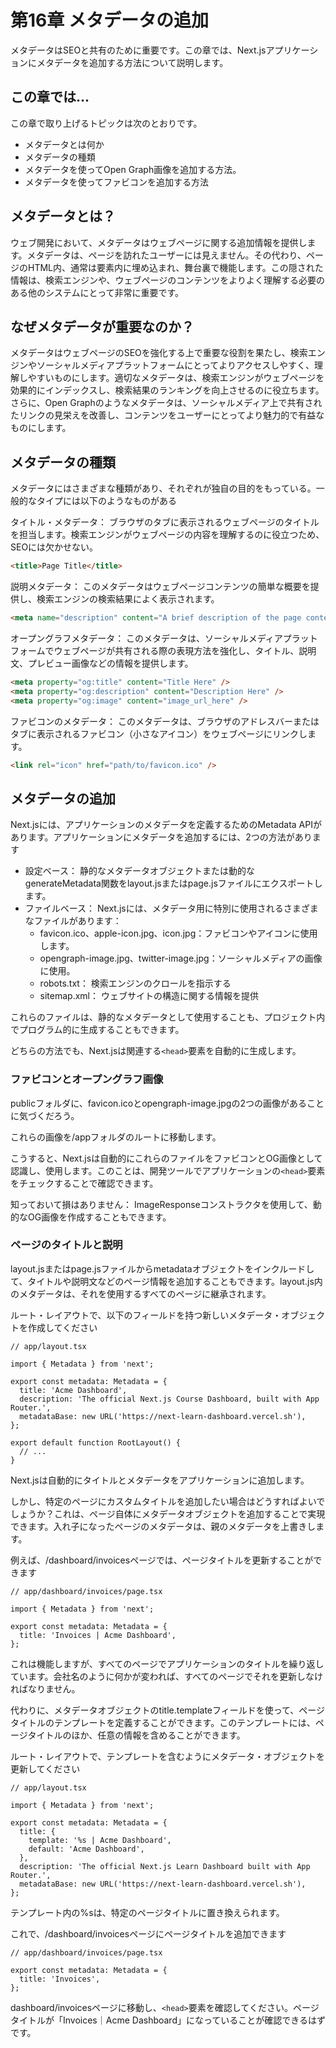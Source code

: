 # 第16章 メタデータの追加
メタデータはSEOと共有のために重要です。この章では、Next.jsアプリケーションにメタデータを追加する方法について説明します。

## この章では...

この章で取り上げるトピックは次のとおりです。

* メタデータとは何か
* メタデータの種類
* メタデータを使ってOpen Graph画像を追加する方法。
* メタデータを使ってファビコンを追加する方法

## メタデータとは？
ウェブ開発において、メタデータはウェブページに関する追加情報を提供します。メタデータは、ページを訪れたユーザーには見えません。その代わり、ページのHTML内、通常は<head>要素内に埋め込まれ、舞台裏で機能します。この隠された情報は、検索エンジンや、ウェブページのコンテンツをよりよく理解する必要のある他のシステムにとって非常に重要です。

## なぜメタデータが重要なのか？
メタデータはウェブページのSEOを強化する上で重要な役割を果たし、検索エンジンやソーシャルメディアプラットフォームにとってよりアクセスしやすく、理解しやすいものにします。適切なメタデータは、検索エンジンがウェブページを効果的にインデックスし、検索結果のランキングを向上させるのに役立ちます。さらに、Open Graphのようなメタデータは、ソーシャルメディア上で共有されたリンクの見栄えを改善し、コンテンツをユーザーにとってより魅力的で有益なものにします。

## メタデータの種類
メタデータにはさまざまな種類があり、それぞれが独自の目的をもっている。一般的なタイプには以下のようなものがある

タイトル・メタデータ： ブラウザのタブに表示されるウェブページのタイトルを担当します。検索エンジンがウェブページの内容を理解するのに役立つため、SEOには欠かせない。

```html
<title>Page Title</title>
```

説明メタデータ： このメタデータはウェブページコンテンツの簡単な概要を提供し、検索エンジンの検索結果によく表示されます。

```html
<meta name="description" content="A brief description of the page content." />
```

オープングラフメタデータ： このメタデータは、ソーシャルメディアプラットフォームでウェブページが共有される際の表現方法を強化し、タイトル、説明文、プレビュー画像などの情報を提供します。

```html
<meta property="og:title" content="Title Here" />
<meta property="og:description" content="Description Here" />
<meta property="og:image" content="image_url_here" />
```

ファビコンのメタデータ： このメタデータは、ブラウザのアドレスバーまたはタブに表示されるファビコン（小さなアイコン）をウェブページにリンクします。

```html
<link rel="icon" href="path/to/favicon.ico" />
```

## メタデータの追加
Next.jsには、アプリケーションのメタデータを定義するためのMetadata APIがあります。アプリケーションにメタデータを追加するには、2つの方法があります

* 設定ベース： 静的なメタデータオブジェクトまたは動的なgenerateMetadata関数をlayout.jsまたはpage.jsファイルにエクスポートします。
* ファイルベース： Next.jsには、メタデータ用に特別に使用されるさまざまなファイルがあります：
  * favicon.ico、apple-icon.jpg、icon.jpg：ファビコンやアイコンに使用します。
  * opengraph-image.jpg、twitter-image.jpg：ソーシャルメディアの画像に使用。
  * robots.txt： 検索エンジンのクロールを指示する
  * sitemap.xml： ウェブサイトの構造に関する情報を提供

これらのファイルは、静的なメタデータとして使用することも、プロジェクト内でプログラム的に生成することもできます。

どちらの方法でも、Next.jsは関連する`<head>`要素を自動的に生成します。

### ファビコンとオープングラフ画像
publicフォルダに、favicon.icoとopengraph-image.jpgの2つの画像があることに気づくだろう。

これらの画像を/appフォルダのルートに移動します。

こうすると、Next.jsは自動的にこれらのファイルをファビコンとOG画像として認識し、使用します。このことは、開発ツールでアプリケーションの`<head>`要素をチェックすることで確認できます。

知っておいて損はありません： ImageResponseコンストラクタを使用して、動的なOG画像を作成することもできます。

### ページのタイトルと説明
layout.jsまたはpage.jsファイルからmetadataオブジェクトをインクルードして、タイトルや説明文などのページ情報を追加することもできます。layout.js内のメタデータは、それを使用するすべてのページに継承されます。

ルート・レイアウトで、以下のフィールドを持つ新しいメタデータ・オブジェクトを作成してください

```tsx
// app/layout.tsx

import { Metadata } from 'next';

export const metadata: Metadata = {
  title: 'Acme Dashboard',
  description: 'The official Next.js Course Dashboard, built with App Router.',
  metadataBase: new URL('https://next-learn-dashboard.vercel.sh'),
};

export default function RootLayout() {
  // ...
}
```

Next.jsは自動的にタイトルとメタデータをアプリケーションに追加します。

しかし、特定のページにカスタムタイトルを追加したい場合はどうすればよいでしょうか？これは、ページ自体にメタデータオブジェクトを追加することで実現できます。入れ子になったページのメタデータは、親のメタデータを上書きします。

例えば、/dashboard/invoicesページでは、ページタイトルを更新することができます

```tsx
// app/dashboard/invoices/page.tsx

import { Metadata } from 'next';

export const metadata: Metadata = {
  title: 'Invoices | Acme Dashboard',
};
```

これは機能しますが、すべてのページでアプリケーションのタイトルを繰り返しています。会社名のように何かが変われば、すべてのページでそれを更新しなければなりません。

代わりに、メタデータオブジェクトのtitle.templateフィールドを使って、ページタイトルのテンプレートを定義することができます。このテンプレートには、ページタイトルのほか、任意の情報を含めることができます。

ルート・レイアウトで、テンプレートを含むようにメタデータ・オブジェクトを更新してください

```tsx
// app/layout.tsx

import { Metadata } from 'next';

export const metadata: Metadata = {
  title: {
    template: '%s | Acme Dashboard',
    default: 'Acme Dashboard',
  },
  description: 'The official Next.js Learn Dashboard built with App Router.',
  metadataBase: new URL('https://next-learn-dashboard.vercel.sh'),
};
```

テンプレート内の%sは、特定のページタイトルに置き換えられます。

これで、/dashboard/invoicesページにページタイトルを追加できます

```tsx
// app/dashboard/invoices/page.tsx

export const metadata: Metadata = {
  title: 'Invoices',
};
```

dashboard/invoicesページに移動し、`<head>`要素を確認してください。ページタイトルが「Invoices｜Acme Dashboard」になっていることが確認できるはずです。
